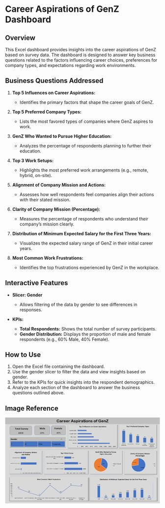 # Career Aspirations of GenZ Dashboard

## Overview
This Excel dashboard provides insights into the career aspirations of GenZ based on survey data. The dashboard is designed to answer key business questions related to the factors influencing career choices, preferences for company types, and expectations regarding work environments.

## Business Questions Addressed
1. **Top 5 Influences on Career Aspirations:**
   - Identifies the primary factors that shape the career goals of GenZ.

2. **Top 5 Preferred Company Types:**
   - Lists the most favored types of companies where GenZ aspires to work.

3. **GenZ Who Wanted to Pursue Higher Education:**
   - Analyzes the percentage of respondents planning to further their education.

4. **Top 3 Work Setups:**
   - Highlights the most preferred work arrangements (e.g., remote, hybrid, on-site).

5. **Alignment of Company Mission and Actions:**
   - Assesses how well respondents feel companies align their actions with their stated mission.

6. **Clarity of Company Mission (Percentage):**
   - Measures the percentage of respondents who understand their company’s mission clearly.

7. **Distribution of Minimum Expected Salary for the First Three Years:**
   - Visualizes the expected salary range of GenZ in their initial career years.

8. **Most Common Work Frustrations:**
   - Identifies the top frustrations experienced by GenZ in the workplace.

## Interactive Features
- **Slicer: Gender**
   - Allows filtering of the data by gender to see differences in responses.
   
- **KPIs:**
   - **Total Respondents:** Shows the total number of survey participants.
   - **Gender Distribution:** Displays the proportion of male and female respondents (e.g., 60% Male, 40% Female).

## How to Use
1. Open the Excel file containing the dashboard.
2. Use the gender slicer to filter the data and view insights based on gender.
3. Refer to the KPIs for quick insights into the respondent demographics.
4. Analyze each section of the dashboard to answer the business questions outlined above.

## Image Reference
![Dashboard Preview](Dashboard.jpg)

